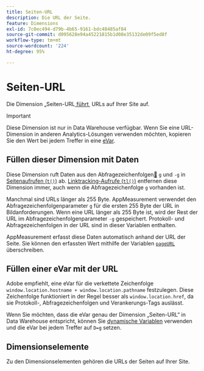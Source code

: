 ```yaml
---
title: Seiten-URL
description: Die URL der Seite.
feature: Dimensions
exl-id: 7c0ec494-d79b-4b65-9161-bdc48485af84
source-git-commit: d095628e94a45221815b1d08e35132de09f5ed8f
workflow-type: tm+mt
source-wordcount: '224'
ht-degree: 95%

---
```


# Seiten-URL

Die Dimension „Seiten-URL[&#x200B; führt &#x200B;](overview.md) URLs auf Ihrer Site auf.

>[!IMPORTANT]
>
>Diese Dimension ist nur in Data Warehouse verfügbar. Wenn Sie eine URL-Dimension in anderen Analytics-Lösungen verwenden möchten, kopieren Sie den Wert bei jedem Treffer in eine [eVar](evar.md).

## Füllen dieser Dimension mit Daten

Diese Dimension ruft Daten aus den Abfragezeichenfolgen[&#128279;](/help/implement/validate/query-parameters.md) `g` und `-g` in [Seitenaufrufen (`t()`)](/help/implement/vars/functions/t-method.md) ab. [Linktracking-Aufrufe (`tl()`)](/help/implement/vars/functions/tl-method.md) entfernen diese Dimension immer, auch wenn die Abfragezeichenfolge `g` vorhanden ist.

Manchmal sind URLs länger als 255 Byte. AppMeasurement verwendet den Abfragezeichenfolgenparameter `g` für die ersten 255 Byte der URL in Bildanforderungen. Wenn eine URL länger als 255 Byte ist, wird der Rest der URL im Abfragezeichenfolgenparameter `-g` gespeichert. Protokoll- und Abfragezeichenfolgen in der URL sind in dieser Variablen enthalten.

AppMeasurement erfasst diese Daten automatisch anhand der URL der Seite. Sie können den erfassten Wert mithilfe der Variablen [`pageURL`](/help/implement/vars/page-vars/pageurl.md) überschreiben.

## Füllen einer eVar mit der URL

Adobe empfiehlt, eine eVar für die verkettete Zeichenfolge `window.location.hostname + window.location.pathname` festzulegen. Diese Zeichenfolge funktioniert in der Regel besser als `window.location.href`, da sie Protokoll-, Abfragezeichenfolgen und Verankerungs-Tags auslässt.

Wenn Sie möchten, dass die eVar genau der Dimension „Seiten-URL“ in Data Warehouse entspricht, können Sie [dynamische Variablen](/help/implement/vars/page-vars/dynamic-variables.md) verwenden und die eVar bei jedem Treffer auf `D=g` setzen.

## Dimensionselemente

Zu den Dimensionselementen gehören die URLs der Seiten auf Ihrer Site.
